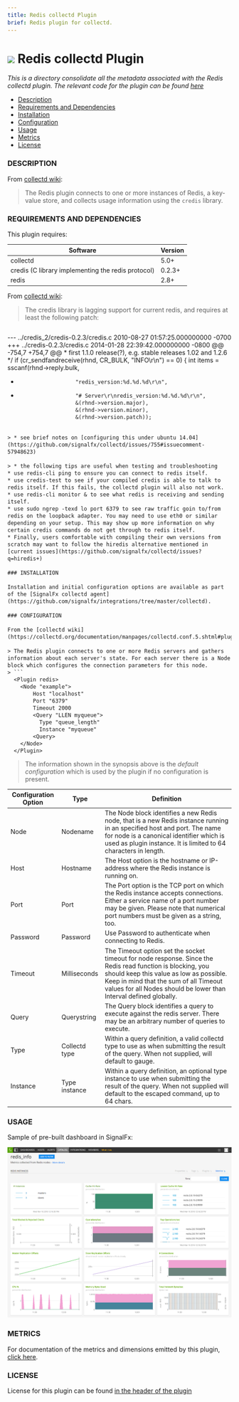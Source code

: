 ```yaml
---
title: Redis collectd Plugin
brief: Redis plugin for collectd.
---
```


# ![](https://github.com/signalfx/integrations/blob/master/collectd-redis/img/integrations_redis.png) Redis collectd Plugin

_This is a directory consolidate all the metadata associated with the Redis collectd plugin. The relevant code for the plugin can be found [here](https://github.com/signalfx/collectd/blob/master/src/redis.c)_

- [Description](#description)
- [Requirements and Dependencies](#requirements-and-dependencies)
- [Installation](#installation)
- [Configuration](#configuration)
- [Usage](#usage)
- [Metrics](#metrics)
- [License](#license)

### DESCRIPTION

From [collectd wiki](https://collectd.org/wiki/index.php/Plugin:Redis):

> The Redis plugin connects to one or more instances of Redis, a key-value store, and collects usage information using the `credis` library.

### REQUIREMENTS AND DEPENDENCIES

This plugin requires:

| Software          | Version        |
|-------------------|----------------|
| collectd   |  5.0+  |
| credis (C library implementing the redis protocol)| 0.2.3+ |
| redis | 2.8+ |

From [collectd wiki](https://collectd.org/wiki/index.php/Plugin:Redis):

> The credis library is lagging support for current redis, and requires at least the following patch:

> ```
--- ../credis_2/credis-0.2.3/credis.c   2010-08-27 01:57:25.000000000 -0700
+++ ../credis-0.2.3/credis.c    2014-01-28 22:39:42.000000000 -0800
@@ -754,7 +754,7 @@
    * first 1.1.0 release(?), e.g. stable releases 1.02 and 1.2.6 */
   if (cr_sendfandreceive(rhnd, CR_BULK, "INFO\r\n") == 0) {
     int items = sscanf(rhnd->reply.bulk,
-                       "redis_version:%d.%d.%d\r\n",
+                       "# Server\r\nredis_version:%d.%d.%d\r\n",
                        &(rhnd->version.major),
                        &(rhnd->version.minor),
                        &(rhnd->version.patch));
```

> * see brief notes on [configuring this under ubuntu 14.04](https://github.com/signalfx/collectd/issues/755#issuecomment-57948623)

> * the following tips are useful when testing and troubleshooting
* use redis-cli ping to ensure you can connect to redis itself.
* use credis-test to see if your compiled credis is able to talk to redis itself. If this fails, the collectd plugin will also not work.
* use redis-cli monitor & to see what redis is receiving and sending itself.
* use sudo ngrep -texd lo port 6379 to see raw traffic goin to/from redis on the loopback adapter. You may need to use eth0 or similar depending on your setup. This may show up more information on why certain credis commands do not get through to redis itself.
* Finally, users comfortable with compiling their own versions from scratch may want to follow the hiredis alternative mentioned in [current issues](https://github.com/signalfx/collectd/issues?q=hiredis+)

### INSTALLATION

Installation and initial configuration options are available as part of the [SignalFx collectd agent](https://github.com/signalfx/integrations/tree/master/collectd).

### CONFIGURATION

From the [collectd wiki](https://collectd.org/documentation/manpages/collectd.conf.5.shtml#plugin_redis):

> The Redis plugin connects to one or more Redis servers and gathers information about each server's state. For each server there is a Node block which configures the connection parameters for this node.
> ```
  <Plugin redis>
    <Node "example">
        Host "localhost"
        Port "6379"
        Timeout 2000
        <Query "LLEN myqueue">
          Type "queue_length"
          Instance "myqueue"
        <Query>
    </Node>
  </Plugin>
```

> The information shown in the synopsis above is the _default configuration_ which is used by the plugin if no configuration is present.

| Configuration Option | Type | Definition |
|----------------------|------|------------|
| Node | Nodename | The Node block identifies a new Redis node, that is a new Redis instance running in an specified host and port. The name for node is a canonical identifier which is used as plugin instance. It is limited to 64 characters in length.|
| Host | Hostname |The Host option is the hostname or IP-address where the Redis instance is running on.|
|Port |Port| The Port option is the TCP port on which the Redis instance accepts connections. Either a service name of a port number may be given. Please note that numerical port numbers must be given as a string, too.|
|Password |Password|Use Password to authenticate when connecting to Redis.|
|Timeout |Milliseconds|The Timeout option set the socket timeout for node response. Since the Redis read function is blocking, you should keep this value as low as possible. Keep in mind that the sum of all Timeout values for all Nodes should be lower than Interval defined globally.|
|Query |Querystring|The Query block identifies a query to execute against the redis server. There may be an arbitrary number of queries to execute.|
|Type |Collectd type|Within a query definition, a valid collectd type to use as when submitting the result of the query. When not supplied, will default to gauge.|
|Instance |Type instance|Within a query definition, an optional type instance to use when submitting the result of the query. When not supplied will default to the escaped command, up to 64 chars.|

### USAGE

Sample of pre-built dashboard in SignalFx:

![](././img/dashboard_redis.png)

### METRICS

For documentation of the metrics and dimensions emitted by this plugin, [click here](././docs).

### LICENSE

License for this plugin can be found [in the header of the plugin](https://github.com/signalfx/collectd/blob/master/src/redis.c)
